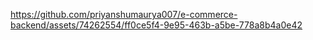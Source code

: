

https://github.com/priyanshumaurya007/e-commerce-backend/assets/74262554/ff0ce5f4-9e95-463b-a5be-778a8b4a0e42

